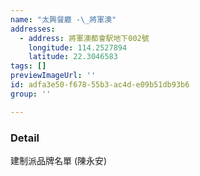 ```yaml
---
name: "太興餐廳 -\_將軍澳"
addresses:
  - address: 將軍澳都會駅地下002號
    longitude: 114.2527894
    latitude: 22.3046583
tags: []
previewImageUrl: ''
id: adfa3e50-f678-55b3-ac4d-e09b51db93b6
group: ''

---
```

### Detail
建制派品牌名單 (陳永安)

